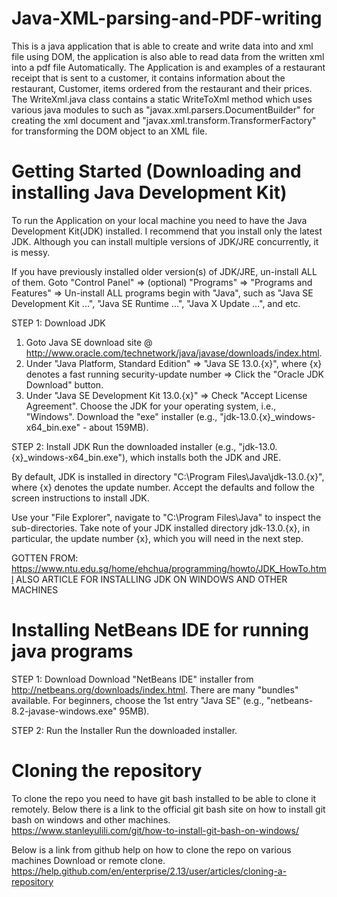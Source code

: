 # Java-XML-parsing-and-PDF-writing

This is a java application that is able to create and write data into and xml file using DOM, the application is also able to read data from the written xml into a pdf file Automatically.
The Application is and examples of a restaurant receipt that is sent to a customer, it contains information about the restaurant, Customer, items ordered from the restaurant and their prices.
The WriteXml.java class contains a static WriteToXml method which uses various java modules to such as "javax.xml.parsers.DocumentBuilder" for creating the xml document and "javax.xml.transform.TransformerFactory" for transforming the DOM object to an XML file.


#  Getting Started (Downloading and installing Java Development Kit)

To run the Application on your local machine you need to have the Java Development Kit(JDK) installed.
I recommend that you install only the latest JDK. Although you can install multiple versions of JDK/JRE concurrently, it is messy.

If you have previously installed older version(s) of JDK/JRE, un-install ALL of them. Goto "Control Panel" ⇒ (optional) "Programs" ⇒ "Programs and Features" ⇒ Un-install ALL programs begin with "Java", such as "Java SE Development Kit ...", "Java SE Runtime ...", "Java X Update ...", and etc.

STEP 1: Download JDK
  1. Goto Java SE download site @ http://www.oracle.com/technetwork/java/javase/downloads/index.html.
  2. Under "Java Platform, Standard Edition" ⇒ "Java SE 13.0.{x}", where {x} denotes a fast running security-update number ⇒ Click the      "Oracle JDK Download" button.
  3. Under "Java SE Development Kit 13.0.{x}" ⇒ Check "Accept License Agreement".
     Choose the JDK for your operating system, i.e., "Windows". Download the "exe" installer (e.g., "jdk-13.0.{x}_windows-x64_bin.exe" -      about 159MB).
     
STEP 2: Install JDK
  Run the downloaded installer (e.g., "jdk-13.0.{x}_windows-x64_bin.exe"), which installs both the JDK and JRE.

  By default, JDK is installed in directory "C:\Program Files\Java\jdk-13.0.{x}", where {x} denotes the update number. Accept the         defaults and follow the screen instructions to install JDK.

  Use your "File Explorer", navigate to "C:\Program Files\Java" to inspect the sub-directories. Take note of your JDK installed           directory jdk-13.0.{x}, in particular, the update number {x}, which you will need in the next step.

GOTTEN FROM: https://www.ntu.edu.sg/home/ehchua/programming/howto/JDK_HowTo.html ALSO ARTICLE FOR INSTALLING JDK ON WINDOWS AND OTHER MACHINES

#  Installing NetBeans IDE for running java programs
STEP 1: Download
  Download "NetBeans IDE" installer from http://netbeans.org/downloads/index.html. There are many "bundles" available. For beginners,     choose the 1st entry "Java SE" (e.g., "netbeans-8.2-javase-windows.exe" 95MB).

STEP 2: Run the Installer
  Run the downloaded installer.
  
# Cloning the repository

To clone the repo you need to have git bash installed to be able to clone it remotely. Below there is a link to the official git bash site on how to install git bash on windows and other machines.
https://www.stanleyulili.com/git/how-to-install-git-bash-on-windows/

Below is a link from github help on how to clone the repo on various  machines Download or remote clone.
https://help.github.com/en/enterprise/2.13/user/articles/cloning-a-repository
  

